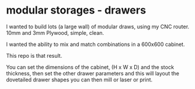 # modular storages - drawers

I wanted to build lots (a large wall) of modular draws, using my CNC router. 
10mm and 3mm Plywood, simple, clean. 

I wanted the ability to mix and match combinations in a 600x600 cabinet. 

This repo is that result. 

You can set the dimensions of the cabinet, (H x W x D) and the stock thickness, 
then set the other drawer parameters and this will layout the dovetailed drawer 
shapes you can then mill or laser or print.
